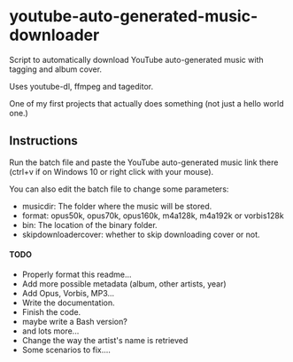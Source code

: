 # youtube-auto-generated-music-downloader
Script to automatically download YouTube auto-generated music with tagging and album cover.

Uses youtube-dl, ffmpeg and tageditor.

One of my first projects that actually does something (not just a hello world one.)

## Instructions
Run the batch file and paste the YouTube auto-generated music link there (ctrl+v if on Windows 10 or right click with your mouse).

You can also edit the batch file to change some parameters:
* musicdir: The folder where the music will be stored.
* format: opus50k, opus70k, opus160k, m4a128k, m4a192k or vorbis128k
* bin: The location of the binary folder.
* skipdownloadercover: whether to skip downloading cover or not.


#### TODO

* Properly format this readme...
* Add more possible metadata (album, other artists, year)
* Add Opus, Vorbis, MP3...
* Write the documentation.
* Finish the code.
* maybe write a Bash version?
* and lots more...
* Change the way the artist's name is retrieved
* Some scenarios to fix.... 